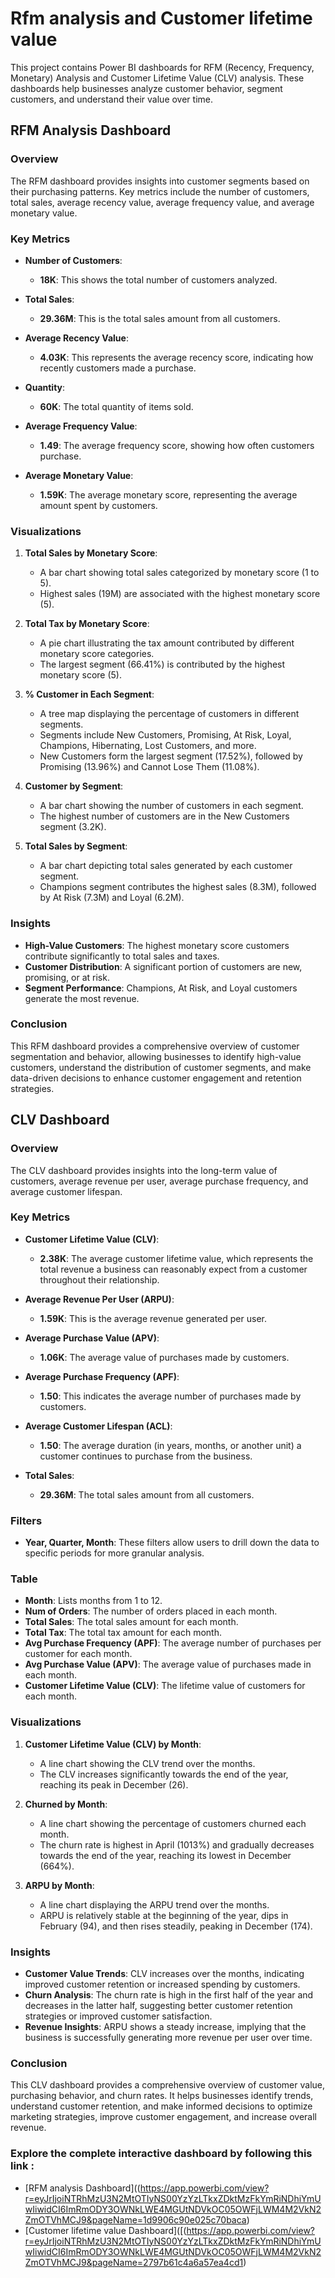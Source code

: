 # Rfm analysis and Customer lifetime value

This project contains Power BI dashboards for RFM (Recency, Frequency, Monetary) Analysis and Customer Lifetime Value (CLV) analysis. These dashboards help businesses analyze customer behavior, segment customers, and understand their value over time.

## RFM Analysis Dashboard

### Overview
The RFM dashboard provides insights into customer segments based on their purchasing patterns. Key metrics include the number of customers, total sales, average recency value, average frequency value, and average monetary value.

### Key Metrics
- **Number of Customers**:
  - **18K**: This shows the total number of customers analyzed.

- **Total Sales**:
  - **29.36M**: This is the total sales amount from all customers.

- **Average Recency Value**:
  - **4.03K**: This represents the average recency score, indicating how recently customers made a purchase.

- **Quantity**:
  - **60K**: The total quantity of items sold.

- **Average Frequency Value**:
  - **1.49**: The average frequency score, showing how often customers purchase.

- **Average Monetary Value**:
  - **1.59K**: The average monetary score, representing the average amount spent by customers.

### Visualizations
1. **Total Sales by Monetary Score**:
   - A bar chart showing total sales categorized by monetary score (1 to 5).
   - Highest sales (19M) are associated with the highest monetary score (5).

2. **Total Tax by Monetary Score**:
   - A pie chart illustrating the tax amount contributed by different monetary score categories.
   - The largest segment (66.41%) is contributed by the highest monetary score (5).

3. **% Customer in Each Segment**:
   - A tree map displaying the percentage of customers in different segments.
   - Segments include New Customers, Promising, At Risk, Loyal, Champions, Hibernating, Lost Customers, and more.
   - New Customers form the largest segment (17.52%), followed by Promising (13.96%) and Cannot Lose Them (11.08%).

4. **Customer by Segment**:
   - A bar chart showing the number of customers in each segment.
   - The highest number of customers are in the New Customers segment (3.2K).

5. **Total Sales by Segment**:
   - A bar chart depicting total sales generated by each customer segment.
   - Champions segment contributes the highest sales (8.3M), followed by At Risk (7.3M) and Loyal (6.2M).

### Insights
- **High-Value Customers**: The highest monetary score customers contribute significantly to total sales and taxes.
- **Customer Distribution**: A significant portion of customers are new, promising, or at risk.
- **Segment Performance**: Champions, At Risk, and Loyal customers generate the most revenue.

### Conclusion
This RFM dashboard provides a comprehensive overview of customer segmentation and behavior, allowing businesses to identify high-value customers, understand the distribution of customer segments, and make data-driven decisions to enhance customer engagement and retention strategies.

## CLV Dashboard

### Overview
The CLV dashboard provides insights into the long-term value of customers, average revenue per user, average purchase frequency, and average customer lifespan.

### Key Metrics
- **Customer Lifetime Value (CLV)**:
  - **2.38K**: The average customer lifetime value, which represents the total revenue a business can reasonably expect from a customer throughout their relationship.

- **Average Revenue Per User (ARPU)**:
  - **1.59K**: This is the average revenue generated per user.

- **Average Purchase Value (APV)**:
  - **1.06K**: The average value of purchases made by customers.

- **Average Purchase Frequency (APF)**:
  - **1.50**: This indicates the average number of purchases made by customers.

- **Average Customer Lifespan (ACL)**:
  - **1.50**: The average duration (in years, months, or another unit) a customer continues to purchase from the business.

- **Total Sales**:
  - **29.36M**: The total sales amount from all customers.

### Filters
- **Year, Quarter, Month**: These filters allow users to drill down the data to specific periods for more granular analysis.

### Table
- **Month**: Lists months from 1 to 12.
- **Num of Orders**: The number of orders placed in each month.
- **Total Sales**: The total sales amount for each month.
- **Total Tax**: The total tax amount for each month.
- **Avg Purchase Frequency (APF)**: The average number of purchases per customer for each month.
- **Avg Purchase Value (APV)**: The average value of purchases made in each month.
- **Customer Lifetime Value (CLV)**: The lifetime value of customers for each month.

### Visualizations
1. **Customer Lifetime Value (CLV) by Month**:
   - A line chart showing the CLV trend over the months.
   - The CLV increases significantly towards the end of the year, reaching its peak in December (26).

2. **Churned by Month**:
   - A line chart showing the percentage of customers churned each month.
   - The churn rate is highest in April (1013%) and gradually decreases towards the end of the year, reaching its lowest in December (664%).

3. **ARPU by Month**:
   - A line chart displaying the ARPU trend over the months.
   - ARPU is relatively stable at the beginning of the year, dips in February (94), and then rises steadily, peaking in December (174).

### Insights
- **Customer Value Trends**: CLV increases over the months, indicating improved customer retention or increased spending by customers.
- **Churn Analysis**: The churn rate is high in the first half of the year and decreases in the latter half, suggesting better customer retention strategies or improved customer satisfaction.
- **Revenue Insights**: ARPU shows a steady increase, implying that the business is successfully generating more revenue per user over time.

### Conclusion
This CLV dashboard provides a comprehensive overview of customer value, purchasing behavior, and churn rates. It helps businesses identify trends, understand customer retention, and make informed decisions to optimize marketing strategies, improve customer engagement, and increase overall revenue.

### Explore the complete interactive dashboard by following this link :
- [RFM analysis Dashboard]((https://app.powerbi.com/view?r=eyJrIjoiNTRhMzU3N2MtOTIyNS00YzYzLTkxZDktMzFkYmRiNDhiYmUwIiwidCI6ImRmODY3OWNkLWE4MGUtNDVkOC05OWFjLWM4M2VkN2ZmOTVhMCJ9&pageName=1d9906c90e025c70baca) 
- [Customer lifetime value Dashboard]([(https://app.powerbi.com/view?r=eyJrIjoiNTRhMzU3N2MtOTIyNS00YzYzLTkxZDktMzFkYmRiNDhiYmUwIiwidCI6ImRmODY3OWNkLWE4MGUtNDVkOC05OWFjLWM4M2VkN2ZmOTVhMCJ9&pageName=2797b61c4a6a57ea4cd1)
